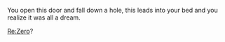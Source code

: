 You open this door and fall down a hole, this leads into your bed and you realize it was all a  dream.

[Re:Zero](../READ.md)?